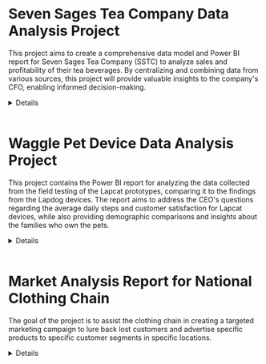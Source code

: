 # Seven Sages Tea Company Data Analysis Project
This project aims to create a comprehensive data model and Power BI report for Seven Sages Tea Company (SSTC) to analyze sales and profitability of their tea beverages. By centralizing and combining data from various sources, this project will provide valuable insights to the company's CFO, enabling informed decision-making.

<details>

## Project Overview
As a junior BI developer at SSTC, your task is to transform fragmented sales files and product records into a unified data model. This will enable the CFO to gain insights into product performance and make informed decisions. The project also involves considering currency conversion for sales in different regions and aligning with the company's fiscal calendar.

## Scenario
SSTC is a growing tea company located near Seattle, Washington (USA). The CFO recognizes the need to consolidate and analyze the sales data to gain a deeper understanding of the company's product performance. Currently, there is limited visibility on which tea beverages generate the highest profitability, apart from the flagship product, Bamboo Grove Tea.

The data collection process within the company is fragmented, making it difficult to assess the profitability of all products accurately. Additionally, SSTC operates in both Washington State (USD) and British Columbia (CAD), requiring consideration of currency conversion. Furthermore, the company follows a fiscal calendar, which needs to be taken into account while building the data model.

## Key Objectives
- Consolidate and centralize sales data and product records.
- Analyze the sales and profitability of different tea beverages.
- Enable the CFO to make informed decisions about product performance.
- Incorporate currency conversion for sales in different regions.
- Account for the fiscal calendar to align reporting and analysis.

## Benefits
- Enhanced visibility into tea beverage sales and profitability.
- Streamlined data analysis and reporting processes.
- Informed decision-making regarding product performance.
- Improved understanding of each tea beverage's contribution to overall success.

</details>
<br>

# Waggle Pet Device Data Analysis Project
This project contains the Power BI report for analyzing the data collected from the field testing of the Lapcat prototypes, comparing it to the findings from the Lapdog devices. The report aims to address the CEO's questions regarding the average daily steps and customer satisfaction for Lapcat devices, while also providing demographic comparisons and insights about the families who own the pets.

<details>

## Project Overview
Waggle is a startup that specializes in smart devices for pets. The Lapdog, a fitness collar for dogs, has been incredibly successful, with positive reviews and increasing sales. Inspired by this success, Waggle's CEO wants to explore the viability of a feline version called Lapcat. To gather insights, the product team distributed 1,000 Lapcat prototypes for field testing.

As a business intelligence analyst at Waggle, your task is to create a boardroom-ready Power BI report that tells the story of how the Lapcat data compares to the Lapdog findings. This report will play a crucial role in influencing the CEO's decision on whether Lapcat should be pursued further or not.

## Business Requests
The CEO and Chief Marketing Officer have specific requests for the report:

1- **CEO's Questions**:
- Did the average daily steps increase for cats wearing the Lapcat device, similar to dogs wearing the Lapdog device?
- Were owners of Lapcat devices as satisfied with the product as Lapdog owners?
  
2- **CMO's Branding Request**:

- Ensure the report is "on-brand" by using colors from the Waggle color palette.
Incorporate the Waggle logo and other approved company logos and icons.

3- **Product Team's Requests**:

- Include demographic comparisons between dogs and cats using Waggle devices.
- Provide insights about the families who own the pets.
- Utilize at least 7 different Power BI visualizations.
- Implement buttons for navigation between pages and/or bookmarks.
- Provide slicers to allow users to filter and explore the data.
</details>
<br>

# Market Analysis Report for National Clothing Chain

The goal of the project is to assist the clothing chain in creating a targeted marketing campaign to lure back lost customers and advertise specific products to specific customer segments in specific locations.

<details>


## Project Description
The national clothing chain is experiencing flat sales and wants to revitalize its business by targeting lost customers with a tailored marketing campaign. To achieve this, the clothing chain requires an analysis to determine the best product to advertise to each customer. The three products under consideration are:

- Shirt: $25
- Sweater: $100
- Leather Bag: $1,000
  
By conducting a comprehensive market analysis, the report aims to provide insights into customer preferences and purchasing behavior, enabling the clothing chain to make data-driven decisions for their marketing strategy. Based on the analysis, recommends the best product to advertise to each customer segment, considering their preferences and potential profitability.


## Environment and Dependencies
To complete this project, the only installation you'll need is the latest version of Power BI desktop. 

** This project is part of the Data Analysis and Visualization with Microsoft Power BI Nanodegree program by Udacity. **